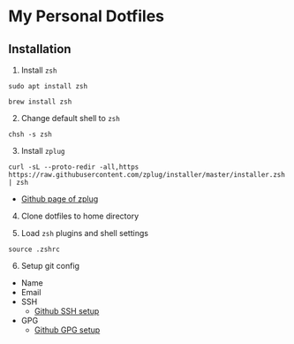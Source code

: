 # My Personal Dotfiles

## Installation
1. Install `zsh`
```
sudo apt install zsh
```
```
brew install zsh
```

2. Change default shell to `zsh`
```
chsh -s zsh
```

3. Install `zplug`
```
curl -sL --proto-redir -all,https https://raw.githubusercontent.com/zplug/installer/master/installer.zsh | zsh
```
- [Github page of zplug](https://github.com/zplug/zplug)

4. Clone dotfiles to home directory

5. Load `zsh` plugins and shell settings
```
source .zshrc
```

6. Setup git config
- Name
- Email
- SSH
    - [Github SSH setup](https://docs.github.com/en/github/authenticating-to-github/connecting-to-github-with-ssh)
- GPG
    - [Github GPG setup](https://docs.github.com/en/github/authenticating-to-github/managing-commit-signature-verification)
